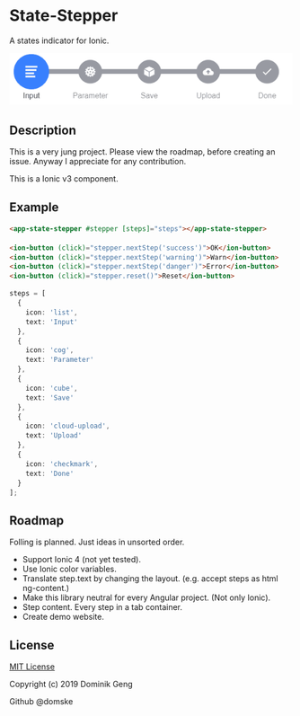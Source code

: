 # State-Stepper

A states indicator for Ionic.

![](docs/screen.gif)

## Description

This is a very jung project. Please view the roadmap, before creating an issue.
Anyway I appreciate for any contribution.

This is a Ionic v3 component.

## Example

```html
<app-state-stepper #stepper [steps]="steps"></app-state-stepper>

<ion-button (click)="stepper.nextStep('success')">OK</ion-button>
<ion-button (click)="stepper.nextStep('warning')">Warn</ion-button>
<ion-button (click)="stepper.nextStep('danger')">Error</ion-button>
<ion-button (click)="stepper.reset()">Reset</ion-button>
```

```ts
steps = [
  {
    icon: 'list',
    text: 'Input'
  },
  {
    icon: 'cog',
    text: 'Parameter'
  },
  {
    icon: 'cube',
    text: 'Save'
  },
  {
    icon: 'cloud-upload',
    text: 'Upload'
  },
  {
    icon: 'checkmark',
    text: 'Done'
  }
];
```

## Roadmap

Folling is planned. Just ideas in unsorted order.

- Support Ionic 4 (not yet tested).
- Use Ionic color variables.
- Translate step.text by changing the layout. (e.g. accept steps as html ng-content.)
- Make this library neutral for every Angular project. (Not only Ionic).
- Step content. Every step in a tab container.
- Create demo website.

## License

[MIT License](LICENSE)

Copyright (c) 2019 Dominik Geng

Github @domske
